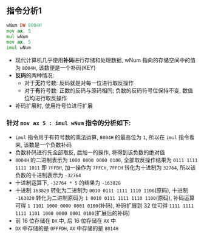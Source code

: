 ## 指令分析1
```asm
wNum DW 8004H
mov ax, 5
mul wNum
mov ax, 5
imul wNum
```
- 现代计算机几乎使用**补码**进行存储和处理数据, wNum 指向的存储空间中的值为 `8004H`, 该数便是一个补码(KEY)
- **反码**的两种情况:
  - 对于**无**符号数: 反码就是对每一位进行取反操作
  - 对于**有**符号数: 正数的反码与原码相同; 负数的反码符号位保持不变, 数值位均进行取反操作
- 补码扩展时, 使用符号位进行扩展
### 针对 `mov ax 5 : imul wNum` 指令的分析如下:
- `imul` 指令用于有符号数的乘法运算, `8004H` 的最高位为 `1`, 所以在 `imul` 指令看来, 该数是一个负数补码
- 负数补码进行先全部取反, 后加一的操作, 将得到该负数的绝对值
- `8004H` 的二进制表示为 `1000 0000 0000 0100`, 全部取反操作结果为 `0111 1111 1111 1011` 即 `7FFBH`, 加一操作为 `7FFCH`, `7FFCH` 转化为十进制为 `32764`, 所以该负数的十进制表示为 `-32764`
- 十进制运算下, `-32764 * 5` 的结果为 `-163820`
- 十进制 `163820` 转化为二进制为 `0010 0111 1111 1110 1100`(原码), 十进制 `-163820` 转化为二进制原码为 `1 0010 0111 1111 1110 1100`(原码), 补码运算可得 `1 1101 1000 0000 0001 0100`(补码), 补码扩展到 32 位可得 `1111 1111 1111 1101 1000 0000 0001 0100`(扩展后的补码)
- 前 16 位存储在 `DX` 中, 后 16 位存储在 `AX` 中
- `DX` 中存储的是 `0FFFDH`, `AX` 中存储的是 `8014H`

